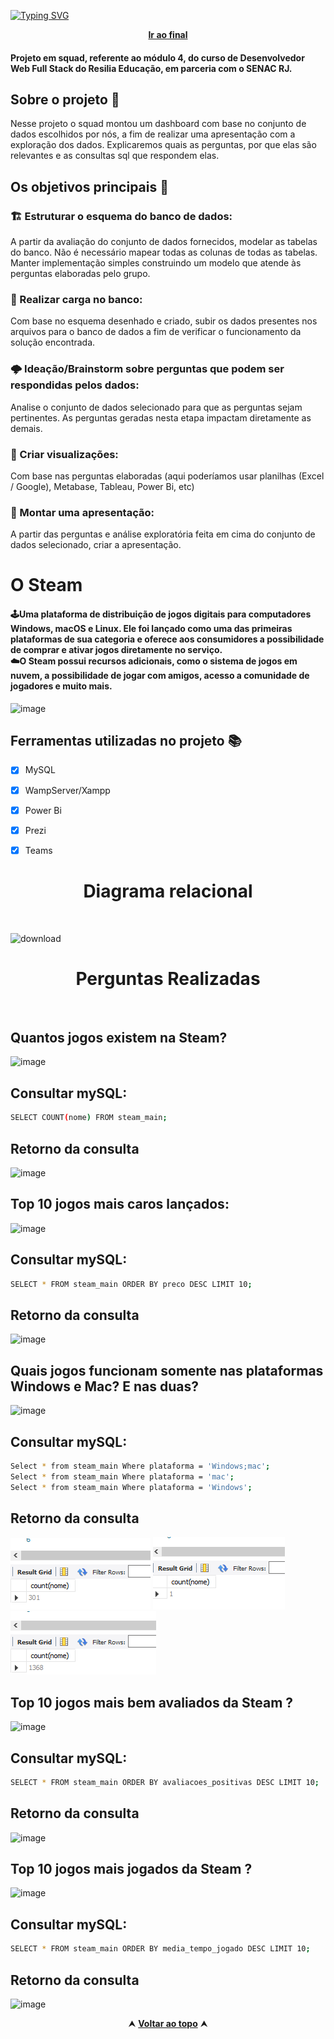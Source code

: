 [![Typing SVG](https://readme-typing-svg.herokuapp.com/?color=0000ff&size=40&center=true&vCenter=true&width=1000&lines=+DASHBOARD+-+BANCO+DE+DADOS+DA+STEAM)](https://git.io/typing-svg)


 <div align="center" id="inicio">
  &nbsp;<a href="#fim"><strong>Ir ao final</strong></a>&nbsp;
</div>
<h4><strong>Projeto em squad, referente ao módulo 4, do curso de <strong>Desenvolvedor Web Full Stack</strong> do Resilia Educação, em parceria com o SENAC RJ.</strong></h4>



<h2 id="sobre">Sobre o projeto 🔎</h2>
Nesse projeto o squad montou
um dashboard com base no conjunto de dados
escolhidos por nós, a fim de realizar uma
apresentação com a exploração dos dados. Explicaremos quais as perguntas, por que elas são relevantes e as consultas sql que respondem elas.</p>
  <h2> Os objetivos principais 🎯 </h2>
  
  <h3>🏗️ Estruturar o esquema do banco de dados:</h3> A partir da avaliação do conjunto de dados fornecidos, modelar as tabelas do banco. Não é necessário mapear todas as colunas de todas as tabelas. Manter implementação simples construindo um modelo que atende às perguntas elaboradas pelo grupo.<br>
  <h3>🔌 Realizar carga no banco:</h3> Com base no esquema desenhado e criado, subir os dados presentes nos arquivos para o banco de dados a fim de verificar o funcionamento da solução encontrada.<br>
  <h3>🌩️ Ideação/Brainstorm sobre perguntas que podem ser respondidas pelos dados:</h3> Analise o conjunto de dados selecionado para que as perguntas sejam pertinentes. As perguntas geradas nesta etapa impactam diretamente as demais.<br>
  <h3>🌳 Criar visualizações:</h3> Com base nas perguntas elaboradas (aqui poderíamos usar planilhas (Excel / Google), Metabase, Tableau, Power Bi, etc)<br>
  <h3>🧩 Montar uma apresentação:</h3> A partir das perguntas e análise exploratória feita em cima do conjunto de dados selecionado, criar a apresentação.
 <br>
 


 <h1 id="linguagens">O Steam</h1> <h4>🕹️Uma plataforma de distribuição de jogos digitais para computadores Windows, macOS e Linux. Ele foi lançado como uma das primeiras plataformas de sua categoria e oferece aos consumidores a possibilidade de comprar e ativar jogos diretamente no serviço. <br>
☁️O Steam possui recursos adicionais, como o sistema de jogos em nuvem, a possibilidade de jogar com amigos, acesso a comunidade de jogadores e muito mais.</h4>


![image](https://user-images.githubusercontent.com/112560788/212596140-4c7d584f-5bbf-4b5e-8664-a4c83c774664.png)

 <h2 id="linguagens">Ferramentas utilizadas no projeto 📚</h2>

  - [x] MySQL
  - [x] WampServer/Xampp
  - [x] Power Bi
  - [x] Prezi
  - [x] Teams



<h1  align="center">Diagrama relacional</h1>
<br>

![download](https://user-images.githubusercontent.com/112560788/212666237-3030898b-6f5d-4fd9-ba28-ca15d0550afa.png)


<h1  align="center">Perguntas Realizadas</h1>
<br>


## Quantos jogos existem na Steam?
![image](https://user-images.githubusercontent.com/112560788/212587183-67a8980e-bf32-4ed2-9cc8-d1ea3611a316.png)

## Consultar mySQL:
```sh
SELECT COUNT(nome) FROM steam_main;

```

## Retorno da consulta
![image](https://user-images.githubusercontent.com/112560788/212599100-1f2be780-8d50-4387-b904-742df0431edd.png)
<br>

## Top 10 jogos mais caros lançados:
![image](https://user-images.githubusercontent.com/112560788/212586816-a36e4133-dac0-428b-aafb-0a273c5748fe.png)



## Consultar mySQL:
```sh
SELECT * FROM steam_main ORDER BY preco DESC LIMIT 10;
```

## Retorno da consulta

![image](https://user-images.githubusercontent.com/112560788/212598922-dc2d7fd2-65dc-4dd3-922e-2f0c57b79717.png)
<br>

## Quais jogos funcionam somente nas plataformas Windows e Mac? E nas duas?
![image](https://user-images.githubusercontent.com/112560788/212587919-71f917cf-b460-4a28-81c5-d712df9f4a02.png)


## Consultar mySQL:
```sh
Select * from steam_main Where plataforma = 'Windows;mac';
Select * from steam_main Where plataforma = 'mac';
Select * from steam_main Where plataforma = 'Windows';
```
## Retorno da consulta

![image](https://raw.githubusercontent.com/RayTdC/Dashboard-BDS/main/retorno%20das%20consultas/cut/jogos_windows%26mac.png)
![image](https://raw.githubusercontent.com/RayTdC/Dashboard-BDS/main/retorno%20das%20consultas/cut/jogos_mac.png) 
![image](https://raw.githubusercontent.com/RayTdC/Dashboard-BDS/main/retorno%20das%20consultas/cut/jogos_windows.png)
<br>

## Top 10 jogos mais bem avaliados da Steam ?
![image](https://user-images.githubusercontent.com/112560788/212587333-61417863-f439-4176-8e67-53b1918dce6d.png)

## Consultar mySQL:
```sh
SELECT * FROM steam_main ORDER BY avaliacoes_positivas DESC LIMIT 10;
```

## Retorno da consulta 

![image](https://user-images.githubusercontent.com/112560788/212600285-141df64a-d047-48c4-b2cf-9297b8e89c73.png)
<br>

## Top 10 jogos mais jogados da Steam ?
![image](https://user-images.githubusercontent.com/112560788/212588155-ab71790d-47cd-4898-8a77-303f55a3bd02.png)


## Consultar mySQL:
```sh
SELECT * FROM steam_main ORDER BY media_tempo_jogado DESC LIMIT 10;
```

## Retorno da consulta

![image](https://user-images.githubusercontent.com/112560788/212601246-0bb92b76-f14a-427c-beff-2a93b05e2436.png)

<div align="center" id="fim">
  &#11165;&nbsp;<a href="#inicio"><strong>Voltar ao topo</strong></a>&nbsp;&#11165;
</div>

